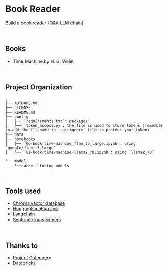 Book Reader
==============================

Build a book reader (Q&A LLM chain)

<br>

Books 
--------------------
 * Time Machine by H. G. Wells

<br>

Project Organization
--------------------
    .
    ├── AUTHORS.md
    ├── LICENSE
    ├── README.md
    ├── config
    │   ├── `requirements.txt`: packages
    │   └── `token_access.py`: the file is used to store tokens (remember to add the filename in `.gitignore` file to protect your token) 
    ├── data
    ├── notebooks
    │   ├── `00-book-time-machine_flan_t5_large.ipynb`: using `google/flan-t5-large`
    │   └── `01-book-time-machine-llama2_7B.ipynb`: using `llama2_7B`

    └── model
        └──cache: storing models

<br>

Tools used
--------------------
 * [Chroma vector database](https://github.com/chroma-core/chroma)
 * [HuggingFacePipeline](https://python.langchain.com/docs/integrations/llms/huggingface_pipelines)
 * [Langchain](https://github.com/langchain-ai/langchain)
 * [SentenceTransformers](https://github.com/UKPLab/sentence-transformers)


<br>

Thanks to
--------------------
 * [Project Gutenberg](https://www.gutenberg.org/)
 * [Databricks](https://www.edx.org/learn/computer-science/databricks-large-language-models-application-through-production)
